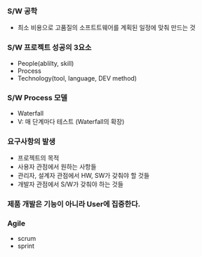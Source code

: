### S/W 공학
- 최소 비용으로 고품질의 소프트트웨어를 계획된 일정에 맞춰 만드는 것

### S/W 프로젝트 성공의 3요소
- People(ablilty, skill)
- Process
- Technology(tool, language, DEV method)

### S/W Process 모델
- Waterfall
- V: 매 단계마다 테스트
(Waterfall의 확장)

### 요구사항의 발생
- 프로젝트의 목적
- 사용자 관점에서 원하는 사항들
- 관리자, 설계자 관점에서 HW, SW가 갖춰야 할 것들
- 개발자 관점에서 S/W가 갖춰야 하는 것들

### 제품 개발은 기능이 아니라 User에 집중한다.

### Agile
- scrum
- sprint

### 
